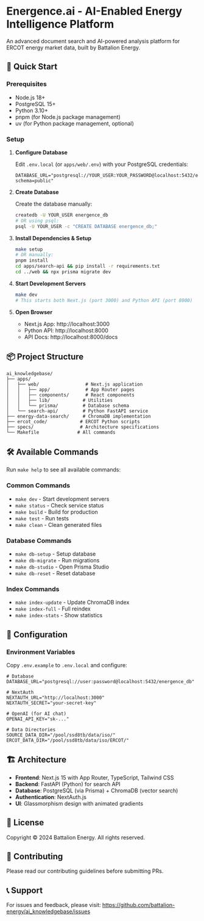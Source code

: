 # Energence.ai - AI-Enabled Energy Intelligence Platform

An advanced document search and AI-powered analysis platform for ERCOT energy market data, built by Battalion Energy.

## 🚀 Quick Start

### Prerequisites
- Node.js 18+
- PostgreSQL 15+
- Python 3.10+
- pnpm (for Node.js package management)
- uv (for Python package management, optional)

### Setup

1. **Configure Database**
   
   Edit `.env.local` (or `apps/web/.env`) with your PostgreSQL credentials:
   ```env
   DATABASE_URL="postgresql://YOUR_USER:YOUR_PASSWORD@localhost:5432/energence_db?schema=public"
   ```

2. **Create Database**
   
   Create the database manually:
   ```bash
   createdb -U YOUR_USER energence_db
   # OR using psql:
   psql -U YOUR_USER -c "CREATE DATABASE energence_db;"
   ```

3. **Install Dependencies & Setup**
   ```bash
   make setup
   # OR manually:
   pnpm install
   cd apps/search-api && pip install -r requirements.txt
   cd ../web && npx prisma migrate dev
   ```

4. **Start Development Servers**
   ```bash
   make dev
   # This starts both Next.js (port 3000) and Python API (port 8000)
   ```

5. **Open Browser**
   - Next.js App: http://localhost:3000
   - Python API: http://localhost:8000
   - API Docs: http://localhost:8000/docs

## 📦 Project Structure

```
ai_knowledgebase/
├── apps/
│   ├── web/                 # Next.js application
│   │   ├── app/             # App Router pages
│   │   ├── components/      # React components
│   │   ├── lib/            # Utilities
│   │   └── prisma/         # Database schema
│   └── search-api/         # Python FastAPI service
├── energy-data-search/     # ChromaDB implementation
├── ercot_code/            # ERCOT Python scripts
├── specs/                 # Architecture specifications
└── Makefile              # All commands
```

## 🛠️ Available Commands

Run `make help` to see all available commands:

### Common Commands
- `make dev` - Start development servers
- `make status` - Check service status
- `make build` - Build for production
- `make test` - Run tests
- `make clean` - Clean generated files

### Database Commands
- `make db-setup` - Setup database
- `make db-migrate` - Run migrations
- `make db-studio` - Open Prisma Studio
- `make db-reset` - Reset database

### Index Commands
- `make index-update` - Update ChromaDB index
- `make index-full` - Full reindex
- `make index-stats` - Show statistics

## 🔧 Configuration

### Environment Variables

Copy `.env.example` to `.env.local` and configure:

```env
# Database
DATABASE_URL="postgresql://user:password@localhost:5432/energence_db"

# NextAuth
NEXTAUTH_URL="http://localhost:3000"
NEXTAUTH_SECRET="your-secret-key"

# OpenAI (for AI chat)
OPENAI_API_KEY="sk-..."

# Data Directories
SOURCE_DATA_DIR="/pool/ssd8tb/data/iso/"
ERCOT_DATA_DIR="/pool/ssd8tb/data/iso/ERCOT/"
```

## 🏗️ Architecture

- **Frontend**: Next.js 15 with App Router, TypeScript, Tailwind CSS
- **Backend**: FastAPI (Python) for search API
- **Database**: PostgreSQL (via Prisma) + ChromaDB (vector search)
- **Authentication**: NextAuth.js
- **UI**: Glassmorphism design with animated gradients

## 📝 License

Copyright © 2024 Battalion Energy. All rights reserved.

## 🤝 Contributing

Please read our contributing guidelines before submitting PRs.

## 📞 Support

For issues and feedback, please visit: https://github.com/battalion-energy/ai_knowledgebase/issues